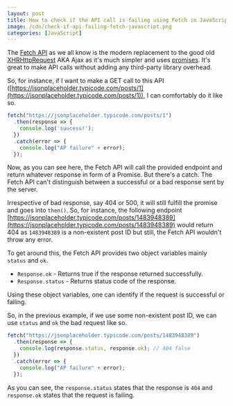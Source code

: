 ```yaml
---
layout: post
title: How to check if the API call is failing using Fetch in JavaScript
image: /cdn/check-if-api-failing-fetch-javascript.png
categories: [JavaScript]
---
```


The [Fetch API](https://developer.mozilla.org/en-US/docs/Web/API/Fetch_API) as we all know is the modern replacement to the good old [XHRHttpRequest](https://developer.mozilla.org/en-US/docs/Web/API/XMLHttpRequest) AKA Ajax as it's much simpler and uses [promises](https://developer.mozilla.org/en-US/docs/Web/JavaScript/Reference/Global_Objects/Promise). It's great to make API calls without adding any third-party library overhead.

So, for instance, if I want to make a GET call to this API ([https://jsonplaceholder.typicode.com/posts/1](https://jsonplaceholder.typicode.com/posts/1)), I can comfortably do it like so.

```js
fetch("https://jsonplaceholder.typicode.com/posts/1")
  .then(response => {
    console.log('suucess!');
  })
  .catch(error => {
    console.log("AP failure" + error);
  });
```

Now, as you can see here, the Fetch API will call the provided endpoint and return whatever response in form of a Promise. But there's a catch. The Fetch API can't distinguish between a successful or a bad response sent by the server.

Irrespective of bad response, say 404 or 500, it will still fulfill the promise and goes into `then()`. So, for instance, the following endpoint [https://jsonplaceholder.typicode.com/posts/1483948389](https://jsonplaceholder.typicode.com/posts/1483948389) would return 404 as `1483948389` is a non-existent post ID but still, the Fetch API wouldn't throw any error.

To get around this, the Fetch API provides two object variables mainly `status` and `ok`.

- `Response.ok` - Returns true if the response returned successfully.
- `Response.status` - Returns status code of the response.

Using these object variables, one can identify if the request is successful or failing.

So, in the previous example, if we use some non-existent post ID, we can use `status` and `ok` the bad request like so.

```js
fetch("https://jsonplaceholder.typicode.com/posts/1483948389")
  .then(response => {
    console.log(response.status, response.ok); // 404 false 
  })
  .catch(error => {
    console.log("AP failure" + error);
  });
```

As you can see, the `response.status` states that the response is `404` and `response.ok` states that the request is failing.